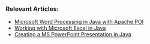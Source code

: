 ### Relevant Articles:
- [Microsoft Word Processing in Java with Apache POI](https://www.baeldung.com/java-microsoft-word-with-apache-poi)
- [Working with Microsoft Excel in Java](https://www.baeldung.com/java-microsoft-excel)
- [Creating a MS PowerPoint Presentation in Java](https://www.baeldung.com/apache-poi-slideshow)
